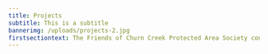 ```yaml
---
title: Projects
subtitle: This is a subtitle
bannerimg: /uploads/projects-2.jpg
firstsectiontext: The Friends of Churn Creek Protected Area Society conducts a variety of large and small projects within Churn Creek Protected Area (CCPA), all with approval of BC Parks staff and under a Partnership Agreement with BC Parks. Projects are chosen to assist BC Parks staff to implement the management plan for the protected area.
---
```

